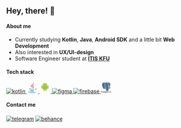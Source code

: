 
  
## Hey, there! :wave:
  
#### About me
+ Currently studying __Kotlin__, __Java__, __Android SDK__ and a little bit __Web Development__
+ Also interested in __UX/UI-design__
+ Software Engineer student at <a href="https://kpfu.ru/itis">__ITIS KFU__</a>


#### Tech stack
<p> 
<a href="https://kotlinlang.org" target="_blank" rel="noreferrer"> <img src="https://www.vectorlogo.zone/logos/kotlinlang/kotlinlang-icon.svg" alt="kotlin" height="25"/> </a> 
<a href="https://www.java.com" target="_blank" rel="noreferrer"> <img src="https://raw.githubusercontent.com/devicons/devicon/master/icons/java/java-original.svg" alt="java" height="30"/> </a>
<a href="https://developer.android.com" target="_blank" rel="noreferrer"> 
<img src="https://raw.githubusercontent.com/devicons/devicon/master/icons/android/android-original-wordmark.svg" alt="android" height="30"/> </a> 
<a href="https://www.figma.com/" target="_blank" rel="noreferrer"> <img src="https://www.vectorlogo.zone/logos/figma/figma-icon.svg" alt="figma" height="30"/> </a>
<a href="https://firebase.google.com/" target="_blank" rel="noreferrer"> <img src="https://www.vectorlogo.zone/logos/firebase/firebase-icon.svg" alt="firebase" height="30"/> </a> 
<a href="https://www.postgresql.org" target="_blank" rel="noreferrer"> <img src="https://raw.githubusercontent.com/devicons/devicon/master/icons/postgresql/postgresql-original-wordmark.svg" alt="postgresql" height="30"/> </a> </p>


#### Contact me
<p>
<a href="https://t.me/odenezhkina">
<img align="center" src="https://upload.wikimedia.org/wikipedia/commons/8/82/Telegram_logo.svg" alt="telegram" height="30" width="30" /></a>
 <a href="https://www.behance.net/aioniadesign">
<img align="center" src="https://raw.githubusercontent.com/Odenezhkina/odenezhkina/main/behance.png" alt="behance" height="30" width="30" /></a>
</p>

